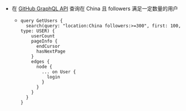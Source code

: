 - 在 [GitHub GraphQL API](https://docs.github.com/zh/graphql/overview/explorer) 查询在 China 且 followers 满足一定数量的用户
	- ```
	  query GetUsers {
	    search(query: "location:China followers:>=300", first: 100, type: USER) {
	      userCount
	      pageInfo {
	        endCursor
	        hasNextPage
	      }
	      edges {
	        node {
	          ... on User {
	            login
	          }
	        }
	      }
	    }
	  }
	  ```